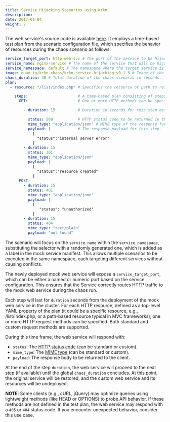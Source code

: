 ```yaml
---
title: Service Hijacking Scenarios using Krkn
description: 
date: 2017-01-04
weight: 2
---
```

The web service's source code is available [here](https://github.com/krkn-chaos/krkn-service-hijacking). 
It employs a time-based test plan from the scenario configuration file, which specifies the behavior of resources during the chaos scenario as follows:

```yaml
service_target_port: http-web-svc # The port of the service to be hijacked (can be named or numeric, based on the workload and service configuration).
service_name: nginx-service # The name of the service that will be hijacked.
service_namespace: default # The namespace where the target service is located.
image: quay.io/krkn-chaos/krkn-service-hijacking:v0.1.3 # Image of the krkn web service to be deployed to receive traffic.
chaos_duration: 30 # Total duration of the chaos scenario in seconds.
plan:
  - resource: "/list/index.php" # Specifies the resource or path to respond to in the scenario. For paths, both the path and query parameters are captured but ignored. For resources, only query parameters are captured.

    steps:                      # A time-based plan consisting of steps can be defined for each resource.
      GET:                      # One or more HTTP methods can be specified for each step. Note: Non-standard methods are supported for fully custom web services (e.g., using NONEXISTENT instead of POST).

        - duration: 15          # Duration in seconds for this step before moving to the next one, if defined. Otherwise, this step will continue until the chaos scenario ends.

          status: 500           # HTTP status code to be returned in this step.
          mime_type: "application/json" # MIME type of the response for this step.
          payload: |            # The response payload for this step.
            {
              "status":"internal server error"
            }
        - duration: 15
          status: 201
          mime_type: "application/json"
          payload: |
            {
              "status":"resource created"
            }
      POST:
        - duration: 15
          status: 401
          mime_type: "application/json"
          payload: |
            {
               "status": "unauthorized"
            }
        - duration: 15
          status: 404
          mime_type: "text/plain"
          payload: "not found"


```
The scenario will focus on the `service_name` within the `service_namespace`, 
substituting the selector with a randomly generated one, which is added as a label in the mock service manifest.
This allows multiple scenarios to be executed in the same namespace, each targeting different services without 
causing conflicts.

The newly deployed mock web service will expose a `service_target_port`, 
which can be either a named or numeric port based on the service configuration. 
This ensures that the Service correctly routes HTTP traffic to the mock web service during the chaos run.

Each step will last for `duration` seconds from the deployment of the mock web service in the cluster. 
For each HTTP resource, defined as a top-level YAML property of the plan 
(it could be a specific resource, e.g., /list/index.php, or a path-based resource typical in MVC frameworks), 
one or more HTTP request methods can be specified. Both standard and custom request methods are supported.

During this time frame, the web service will respond with:

- `status`: The [HTTP status code](https://datatracker.ietf.org/doc/html/rfc7231#section-6) (can be standard or custom).
- `mime_type`: The [MIME type](https://developer.mozilla.org/en-US/docs/Web/HTTP/Basics_of_HTTP/MIME_types) (can be standard or custom).
- `payload`: The response body to be returned to the client.

At the end of the step `duration`, the web service will proceed to the next step (if available) until 
the global `chaos_duration` concludes. At this point, the original service will be restored, 
and the custom web service and its resources will be undeployed.

__NOTE__: Some clients (e.g., cURL, jQuery) may optimize queries using lightweight methods (like HEAD or OPTIONS) 
to probe API behavior. If these methods are not defined in the test plan, the web service may respond with 
a `405` or `404` status code. If you encounter unexpected behavior, consider this use case.
